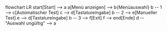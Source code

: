 flowchart LR
start[Start] --> a
a[Menü anzeigen] --> b{Menüauswahl}
b -- 1 --> c[Automatischer Test]
c --> d[Tastatureingabe]
b -- 2 --> e[Manueller Test]
e --> d[Tastatureingabe]
b -- 3 --> f[Exit]
f --> end[Ende]
d -- "Auswahl ungültig" --> a

